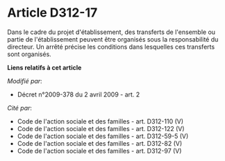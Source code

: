 # Article D312-17

Dans le cadre du projet d'établissement, des transferts de l'ensemble ou partie de l'établissement peuvent être organisés
sous la responsabilité du directeur. Un arrêté précise les conditions dans lesquelles ces transferts sont organisés.

**Liens relatifs à cet article**

_Modifié par_:

  - Décret n°2009-378 du 2 avril 2009 - art. 2

_Cité par_:

  - Code de l'action sociale et des familles - art. D312-110 (V)
  - Code de l'action sociale et des familles - art. D312-122 (V)
  - Code de l'action sociale et des familles - art. D312-59-5 (V)
  - Code de l'action sociale et des familles - art. D312-82 (V)
  - Code de l'action sociale et des familles - art. D312-97 (V)
